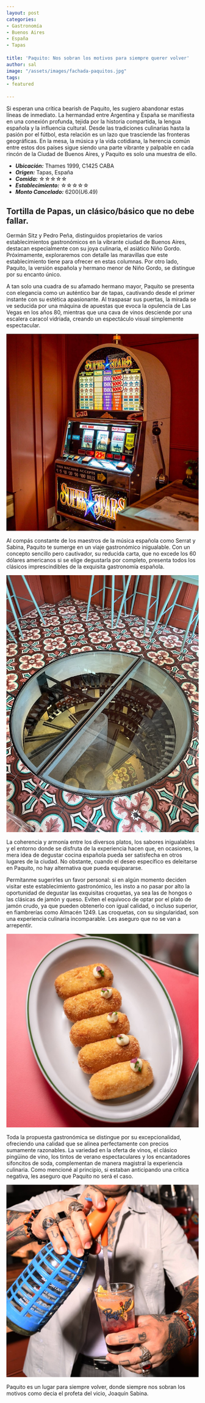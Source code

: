 ```yaml
---
layout: post
categories:
- Gastronomía
- Buenos Aires
- España
- Tapas

title: 'Paquito: Nos sobran los motivos para siempre querer volver'
author: sal
image: "/assets/images/fachada-paquitos.jpg"
tags:
- featured

---
```

Si esperan una crítica bearish de Paquito, les sugiero abandonar estas líneas de inmediato. La hermandad entre Argentina y España se manifiesta en una conexión profunda, tejida por la historia compartida, la lengua española y la influencia cultural. Desde las tradiciones culinarias hasta la pasión por el fútbol, esta relación es un lazo que trasciende las fronteras geográficas. En la mesa, la música y la vida cotidiana, la herencia común entre estos dos países sigue siendo una parte vibrante y palpable en cada rincón de la Ciudad de Buenos Aires, y Paquito es solo una muestra de ello. 

* **_Ubicación:_** Thames 1999, C1425 CABA
* **_Origen:_** Tapas, España
* **_Comida:_** ☆☆☆☆☆
* **_Establecimiento:_** ☆☆☆☆☆
* **_Monto Cancelado:_** $6200 (U$6.49)
  
## Tortilla de Papas, un clásico/básico que no debe fallar.

Germán Sitz y Pedro Peña, distinguidos propietarios de varios establecimientos gastronómicos en la vibrante ciudad de Buenos Aires, destacan especialmente con su joya culinaria, el asiático Niño Gordo. Próximamente, exploraremos con detalle las maravillas que este establecimiento tiene para ofrecer en estas columnas. Por otro lado, Paquito, la versión española y hermano menor de Niño Gordo, se distingue por su encanto único.

A tan solo una cuadra de su afamado hermano mayor, Paquito se presenta con elegancia como un auténtico bar de tapas, cautivando desde el primer instante con su estética apasionante. Al traspasar sus puertas, la mirada se ve seducida por una máquina de apuestas que evoca la opulencia de Las Vegas en los años 80, mientras que una cava de vinos desciende por una escalera caracol vidriada, creando un espectáculo visual simplemente espectacular.

![](/assets/images/apuestas.jpg)

Al compás constante de los maestros de la música española como Serrat y Sabina, Paquito te sumerge en un viaje gastronómico inigualable. Con un concepto sencillo pero cautivador, su reducida carta, que no excede los 60 dólares americanos si se elige degustarla por completo, presenta todos los clásicos imprescindibles de la exquisita gastronomía española.

![](/assets/images/cava-paquitos.jpg)

La coherencia y armonía entre los diversos platos, los sabores inigualables y el entorno donde se disfruta de la experiencia hacen que, en ocasiones, la mera idea de degustar cocina española pueda ser satisfecha en otros lugares de la ciudad. No obstante, cuando el deseo específico es deleitarse en Paquito, no hay alternativa que pueda equipararse.

Permítanme sugerirles un favor personal: si en algún momento deciden visitar este establecimiento gastronómico, les insto a no pasar por alto la oportunidad de degustar las exquisitas croquetas, ya sea las de hongos o las clásicas de jamón y queso. Eviten el equívoco de optar por el plato de jamón crudo, ya que pueden obtenerlo con igual calidad, o incluso superior, en fiambrerías como Almacén 1249. Las croquetas, con su singularidad, son una experiencia culinaria incomparable. Les aseguro que no se van a arrepentir.

![](/assets/images/croquetas-jyq.jpg)

Toda la propuesta gastronómica se distingue por su excepcionalidad, ofreciendo una calidad que se alinea perfectamente con precios sumamente razonables. La variedad en la oferta de vinos, el clásico pingüino de vino, los tintos de verano espectaculares y los encantadores sifoncitos de soda, complementan de manera magistral la experiencia culinaria. Como mencioné al principio, si estaban anticipando una crítica negativa, les aseguro que Paquito no será el caso.

![](/assets/images/sifon-paquitos.jpg)

Paquito es un lugar para siempre volver, donde siempre nos sobran los motivos como decia el profeta del vicio, Joaquín Sabina.

